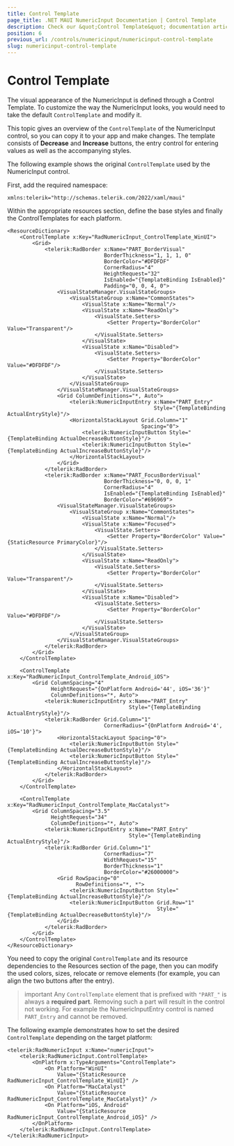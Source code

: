 ```yaml
---
title: Control Template
page_title: .NET MAUI NumericInput Documentation | Control Template
description: Check our &quot;Control Template&quot; documentation article for Telerik NumericInput for .NET MAUI
position: 6
previous_url: /controls/numericinput/numericinput-control-template
slug: numericinput-control-template
---
```


# Control Template

The visual appearance of the NumericInput is defined through a Control Template. To customize the way the NumericInput looks, you would need to take the default `ControlTemplate` and modify it.

This topic gives an overview of the `ControlTemplate` of the NumericInput control, so you can copy it to your app and make changes. The template consists of **Decrease** and **Increase** buttons, the entry control for entering values as well as the accompanying styles.  

The following example shows the original `ControlTemplate` used by the NumericInput control.

First, add the required namespace:

```XAML
xmlns:telerik="http://schemas.telerik.com/2022/xaml/maui"
```

Within the appropriate resources section, define the base styles and finally the ControlTemplates for each platform.

```XAML
<ResourceDictionary>
    <ControlTemplate x:Key="RadNumericInput_ControlTemplate_WinUI">
        <Grid>
            <telerik:RadBorder x:Name="PART_BorderVisual"
                               BorderThickness="1, 1, 1, 0"
                               BorderColor="#DFDFDF"
                               CornerRadius="4"
                               HeightRequest="32"
                               IsEnabled="{TemplateBinding IsEnabled}"
                               Padding="0, 0, 4, 0">
                <VisualStateManager.VisualStateGroups>
                    <VisualStateGroup x:Name="CommonStates">
                        <VisualState x:Name="Normal"/>
                        <VisualState x:Name="ReadOnly">
                            <VisualState.Setters>
                                <Setter Property="BorderColor" Value="Transparent"/>
                            </VisualState.Setters>
                        </VisualState>
                        <VisualState x:Name="Disabled">
                            <VisualState.Setters>
                                <Setter Property="BorderColor" Value="#DFDFDF"/>
                            </VisualState.Setters>
                        </VisualState>
                    </VisualStateGroup>
                </VisualStateManager.VisualStateGroups>
                <Grid ColumnDefinitions="*, Auto">
                    <telerik:NumericInputEntry x:Name="PART_Entry"
                                               Style="{TemplateBinding ActualEntryStyle}"/>
                    <HorizontalStackLayout Grid.Column="1"
                                           Spacing="0">
                        <telerik:NumericInputButton Style="{TemplateBinding ActualDecreaseButtonStyle}"/>
                        <telerik:NumericInputButton Style="{TemplateBinding ActualIncreaseButtonStyle}"/>
                    </HorizontalStackLayout>
                </Grid>
            </telerik:RadBorder>
            <telerik:RadBorder x:Name="PART_FocusBorderVisual"
                               BorderThickness="0, 0, 0, 1" 
                               CornerRadius="4"
                               IsEnabled="{TemplateBinding IsEnabled}"
                               BorderColor="#696969">
                <VisualStateManager.VisualStateGroups>
                    <VisualStateGroup x:Name="CommonStates">
                        <VisualState x:Name="Normal"/>
                        <VisualState x:Name="Focused">
                            <VisualState.Setters>
                                <Setter Property="BorderColor" Value="{StaticResource PrimaryColor}"/>
                            </VisualState.Setters>
                        </VisualState>
                        <VisualState x:Name="ReadOnly">
                            <VisualState.Setters>
                                <Setter Property="BorderColor" Value="Transparent"/>
                            </VisualState.Setters>
                        </VisualState>
                        <VisualState x:Name="Disabled">
                            <VisualState.Setters>
                                <Setter Property="BorderColor" Value="#DFDFDF"/>
                            </VisualState.Setters>
                        </VisualState>
                    </VisualStateGroup>
                </VisualStateManager.VisualStateGroups>
            </telerik:RadBorder>
        </Grid>
    </ControlTemplate>

    <ControlTemplate x:Key="RadNumericInput_ControlTemplate_Android_iOS">
        <Grid ColumnSpacing="4"
              HeightRequest="{OnPlatform Android='44', iOS='36'}"
              ColumnDefinitions="*, Auto">
            <telerik:NumericInputEntry x:Name="PART_Entry"
                                       Style="{TemplateBinding ActualEntryStyle}"/>
            <telerik:RadBorder Grid.Column="1"
                               CornerRadius="{OnPlatform Android='4', iOS='10'}">
                <HorizontalStackLayout Spacing="0">
                    <telerik:NumericInputButton Style="{TemplateBinding ActualDecreaseButtonStyle}"/>
                    <telerik:NumericInputButton Style="{TemplateBinding ActualIncreaseButtonStyle}"/>
                </HorizontalStackLayout>
            </telerik:RadBorder>
        </Grid>
    </ControlTemplate>

    <ControlTemplate x:Key="RadNumericInput_ControlTemplate_MacCatalyst">
        <Grid ColumnSpacing="3.5"
              HeightRequest="34"
              ColumnDefinitions="*, Auto">
            <telerik:NumericInputEntry x:Name="PART_Entry"
                                       Style="{TemplateBinding ActualEntryStyle}"/>
            <telerik:RadBorder Grid.Column="1"
                               CornerRadius="7"
                               WidthRequest="15"
                               BorderThickness="1"
                               BorderColor="#26000000">
                <Grid RowSpacing="0"
                      RowDefinitions="*, *">
                    <telerik:NumericInputButton Style="{TemplateBinding ActualIncreaseButtonStyle}"/>
                    <telerik:NumericInputButton Grid.Row="1"
                                                Style="{TemplateBinding ActualDecreaseButtonStyle}"/>
                </Grid>
            </telerik:RadBorder>
        </Grid>
    </ControlTemplate>
</ResourceDictionary>
```

You need to copy the original `ControlTemplate` and its resource dependencies to the Resources section of the page, then you can modify the used colors, sizes, relocate or remove elements (for example, you can align the two buttons after the entry).

>important Any `ControlTemplate` element that is prefixed with `"PART_"` is always a **required part**. Removing such a part will result in the control not working. For example the NumericInputEntry control is named `PART_Entry` and cannot be removed.

The following example demonstrates how to set the desired `ControlTemplate` depending on the target platform:

```XAML
<telerik:RadNumericInput x:Name="numericInput">
    <telerik:RadNumericInput.ControlTemplate>
        <OnPlatform x:TypeArguments="ControlTemplate">
            <On Platform="WinUI"
                Value="{StaticResource RadNumericInput_ControlTemplate_WinUI}" />
            <On Platform="MacCatalyst"
                Value="{StaticResource RadNumericInput_ControlTemplate_MacCatalyst}" />
            <On Platform="iOS, Android"
                Value="{StaticResource RadNumericInput_ControlTemplate_Android_iOS}" />
        </OnPlatform>
    </telerik:RadNumericInput.ControlTemplate>
</telerik:RadNumericInput>
```
